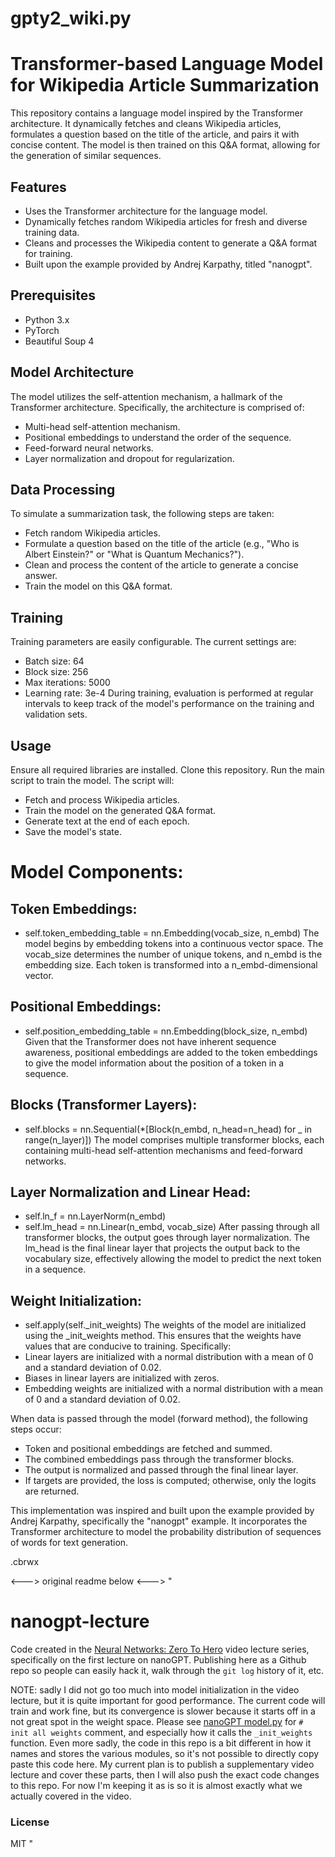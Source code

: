 # gpty2_wiki.py

# Transformer-based Language Model for Wikipedia Article Summarization
This repository contains a language model inspired by the Transformer architecture. It dynamically fetches and cleans Wikipedia articles, formulates a question based on the title of the article, and pairs it with concise content. The model is then trained on this Q&A format, allowing for the generation of similar sequences.

## Features
- Uses the Transformer architecture for the language model.
- Dynamically fetches random Wikipedia articles for fresh and diverse training data.
- Cleans and processes the Wikipedia content to generate a Q&A format for training.
- Built upon the example provided by Andrej Karpathy, titled "nanogpt".
## Prerequisites
- Python 3.x
- PyTorch
- Beautiful Soup 4
## Model Architecture
The model utilizes the self-attention mechanism, a hallmark of the Transformer architecture. Specifically, the architecture is comprised of:

- Multi-head self-attention mechanism.
- Positional embeddings to understand the order of the sequence.
- Feed-forward neural networks.
- Layer normalization and dropout for regularization.
## Data Processing
To simulate a summarization task, the following steps are taken:

- Fetch random Wikipedia articles.
- Formulate a question based on the title of the article (e.g., "Who is Albert Einstein?" or "What is Quantum Mechanics?").
- Clean and process the content of the article to generate a concise answer.
- Train the model on this Q&A format.
## Training
Training parameters are easily configurable. The current settings are:

- Batch size: 64
- Block size: 256
- Max iterations: 5000
- Learning rate: 3e-4
During training, evaluation is performed at regular intervals to keep track of the model's performance on the training and validation sets.

## Usage
Ensure all required libraries are installed.
Clone this repository.
Run the main script to train the model. The script will:
- Fetch and process Wikipedia articles.
- Train the model on the generated Q&A format.
- Generate text at the end of each epoch.
- Save the model's state.

# Model Components:
## Token Embeddings:

- self.token_embedding_table = nn.Embedding(vocab_size, n_embd)
The model begins by embedding tokens into a continuous vector space. The vocab_size determines the number of unique tokens, and n_embd is the embedding size. Each token is transformed into a n_embd-dimensional vector.
## Positional Embeddings:

- self.position_embedding_table = nn.Embedding(block_size, n_embd)
Given that the Transformer does not have inherent sequence awareness, positional embeddings are added to the token embeddings to give the model information about the position of a token in a sequence.
## Blocks (Transformer Layers):

- self.blocks = nn.Sequential(*[Block(n_embd, n_head=n_head) for _ in range(n_layer)])
The model comprises multiple transformer blocks, each containing multi-head self-attention mechanisms and feed-forward networks.
## Layer Normalization and Linear Head:

- self.ln_f = nn.LayerNorm(n_embd)
- self.lm_head = nn.Linear(n_embd, vocab_size)
After passing through all transformer blocks, the output goes through layer normalization. The lm_head is the final linear layer that projects the output back to the vocabulary size, effectively allowing the model to predict the next token in a sequence.
## Weight Initialization:

- self.apply(self._init_weights)
The weights of the model are initialized using the _init_weights method. This ensures that the weights have values that are conducive to training. Specifically:
- Linear layers are initialized with a normal distribution with a mean of 0 and a standard deviation of 0.02.
- Biases in linear layers are initialized with zeros.
- Embedding weights are initialized with a normal distribution with a mean of 0 and a standard deviation of 0.02. 

When data is passed through the model (forward method), the following steps occur:

- Token and positional embeddings are fetched and summed.
- The combined embeddings pass through the transformer blocks.
- The output is normalized and passed through the final linear layer.
- If targets are provided, the loss is computed; otherwise, only the logits are returned.

This implementation was inspired and built upon the example provided by Andrej Karpathy, specifically the "nanogpt" example. It incorporates the Transformer architecture to model the probability distribution of sequences of words for text generation.

.cbrwx

<---> original readme below <--->
"
# nanogpt-lecture

Code created in the [Neural Networks: Zero To Hero](https://karpathy.ai/zero-to-hero.html) video lecture series, specifically on the first lecture on nanoGPT. Publishing here as a Github repo so people can easily hack it, walk through the `git log` history of it, etc.

NOTE: sadly I did not go too much into model initialization in the video lecture, but it is quite important for good performance. The current code will train and work fine, but its convergence is slower because it starts off in a not great spot in the weight space. Please see [nanoGPT model.py](https://github.com/karpathy/nanoGPT/blob/master/model.py) for `# init all weights` comment, and especially how it calls the `_init_weights` function. Even more sadly, the code in this repo is a bit different in how it names and stores the various modules, so it's not possible to directly copy paste this code here. My current plan is to publish a supplementary video lecture and cover these parts, then I will also push the exact code changes to this repo. For now I'm keeping it as is so it is almost exactly what we actually covered in the video.

### License

MIT
"
